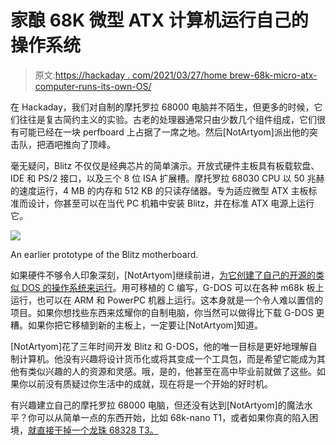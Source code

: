 # 家酿 68K 微型 ATX 计算机运行自己的操作系统

> 原文:[https://hackaday . com/2021/03/27/home brew-68k-micro-atx-computer-runs-its-own-OS/](https://hackaday.com/2021/03/27/homebrew-68k-micro-atx-computer-runs-its-own-os/)

在 Hackaday，我们对自制的摩托罗拉 68000 电脑并不陌生，但更多的时候，它们往往是复古简约主义的实验。古老的处理器通常只由少数几个组件组成，它们很有可能已经在一块 perfboard 上占据了一席之地。然后[NotArtyom]派出他的突击队，把酒吧推向了顶峰。

毫无疑问，Blitz 不仅仅是经典芯片的简单演示。开放式硬件主板具有板载软盘、IDE 和 PS/2 接口，以及三个 8 位 ISA 扩展槽。摩托罗拉 68030 CPU 以 50 兆赫的速度运行，4 MB 的内存和 512 KB 的只读存储器。专为适应微型 ATX 主板标准而设计，你甚至可以在当代 PC 机箱中安装 Blitz，并在标准 ATX 电源上运行它。

[![](../Images/8e27f46caf0d9c3e959b200c05517a20.png)](https://hackaday.com/wp-content/uploads/2021/03/blitz_detail.jpg)

An earlier prototype of the Blitz motherboard.

如果硬件不够令人印象深刻，[NotArtyom]继续前进，[为它创建了自己的开源的类似 DOS 的操作系统来运行](https://github.com/ProbablyNotArtyom/G-DOS)。用可移植的 C 编写，G-DOS 可以在各种 m68k 板上运行，也可以在 ARM 和 PowerPC 机器上运行。这本身就是一个令人难以置信的项目。如果你想找些东西来炫耀你的自制电脑，你当然可以做得比下载 G-DOS 更糟。如果你把它移植到新的主板上，一定要让[NotArtyom]知道。

[NotArtyom]花了三年时间开发 Blitz 和 G-DOS，他的唯一目标是更好地理解自制计算机。他没有兴趣将设计货币化或将其变成一个工具包，而是希望它能成为其他有类似兴趣的人的资源和灵感。哦，是的，他甚至在高中毕业前就做了这些。如果你以前没有质疑过你生活中的成就，现在将是一个开始的好时机。

有兴趣建立自己的摩托罗拉 68000 电脑，但还没有达到[NotArtyom]的魔法水平？你可以从简单一点的东西开始，比如 68k-nano T1，或者如果你真的陷入困境，[就直接干掉一个龙珠 68328 T3。](https://hackaday.com/2018/01/28/the-tiniest-working-68k-system/)